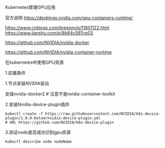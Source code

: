 Kubernetes管理GPU应用

官方说明
https://devblogs.nvidia.com/gpu-containers-runtime/

https://www.cnblogs.com/breezey/p/11801122.html  
https://www.jianshu.com/p/8b84c597ce03



https://github.com/NVIDIA/nvidia-docker

https://github.com/NVIDIA/nvidia-container-runtime

在kubernetes中使用GPU资源

1.前置条件

1.节点安装NVIDIA驱动

安装nvidia-docker2 # 注意不是nvidia-container-toolkit

2.安装Nvidia-device-plugin插件
```
kubectl create -f https://raw.githubusercontent.com/NVIDIA/k8s-device-plugin/1.0.0-beta4/nvidia-device-plugin.yml
# URL https://github.com/NVIDIA/k8s-device-plugin
```
3.验证node是否成功识别gpu资源
```
kubectl describe node nodeName
```
